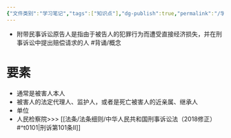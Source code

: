 ```yaml
---
{"文件类别":"学习笔记","tags":["知识点"],"dg-publish":true,"permalink":"/学习笔记/知识点/附带民事诉讼原告人/","dgPassFrontmatter":true}
---
```


- 附带民事诉讼原告人是指由于被告人的犯罪行为而遭受直接经济损失，并在刑事诉讼中提出赔偿请求的人 #背诵/概念 
# 要素
- 通常是被害人本人 
- 被害人的法定代理人、监护人，或者是死亡被害人的近亲属、继承人
- 单位
- 人民检察院>>> [[法条/法条细则/中华人民共和国刑事诉讼法（2018修正）#^t0101\|刑诉第101条Ⅱ]]